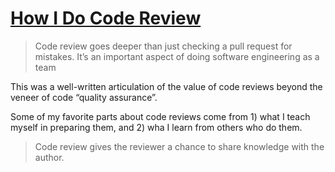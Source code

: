 # [How I Do Code Review](https://www.dannyguo.com/blog/how-i-do-code-review)

> Code review goes deeper than just checking a pull request for mistakes. It’s an important aspect of doing software engineering as a team

This was a well-written articulation of the value of code reviews beyond the veneer of code “quality assurance”.

Some of my favorite parts about code reviews come from 1) what I teach myself in preparing them, and 2) wha I learn from others who do them.

> Code review gives the reviewer a chance to share knowledge with the author.